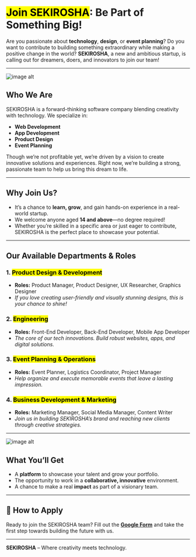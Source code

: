 # <mark>Join SEKIROSHA</mark>: Be Part of Something Big!

Are you passionate about **technology**, **design**, or **event planning**? Do you want to contribute to building something extraordinary while making a positive change in the world? **SEKIROSHA**, a new and ambitious startup, is calling out for dreamers, doers, and innovators to join our team!

---
![image alt](https://i.postimg.cc/59PmcvS6/re-1-0.png) 

## Who We Are

SEKIROSHA is a forward-thinking software company blending creativity with technology. We specialize in:

- **Web Development**  
- **App Development**  
- **Product Design**  
- **Event Planning**

Though we’re not profitable yet, we’re driven by a vision to create innovative solutions and experiences. Right now, we’re building a strong, passionate team to help us bring this dream to life.

---

## Why Join Us?

- It’s a chance to **learn, grow**, and gain hands-on experience in a real-world startup.  
- We welcome anyone aged **14 and above**—no degree required!  
- Whether you’re skilled in a specific area or just eager to contribute, SEKIROSHA is the perfect place to showcase your potential.

---

## Our Available Departments & Roles

### **1. <mark>Product Design & Development</mark>**
- **Roles:** Product Manager, Product Designer, UX Researcher, Graphics Designer
- *If you love creating user-friendly and visually stunning designs, this is your chance to shine!*

### **2. <mark>Engineering</mark>**
- **Roles:** Front-End Developer, Back-End Developer, Mobile App Developer
- *The core of our tech innovations. Build robust websites, apps, and digital solutions.*

### **3. <mark>Event Planning & Operations</mark>**
- **Roles:** Event Planner, Logistics Coordinator, Project Manager
- *Help organize and execute memorable events that leave a lasting impression.*

### **4. <mark>Business Development & Marketing</mark>**
- **Roles:** Marketing Manager, Social Media Manager, Content Writer
- *Join us in building SEKIROSHA’s brand and reaching new clients through creative strategies.*

---

![image alt](https://i.postimg.cc/xThy827Q/sekirosha-team-buliding.png) 

## What You’ll Get

- A **platform** to showcase your talent and grow your portfolio.  
- The opportunity to work in a **collaborative, innovative** environment.  
- A chance to make a real **impact** as part of a visionary team.

---

## 📩 How to Apply

Ready to join the SEKIROSHA team? Fill out the [**Google Form**](https://example.com) and take the first step towards building the future with us.

---

**SEKIROSHA** – Where creativity meets technology.
